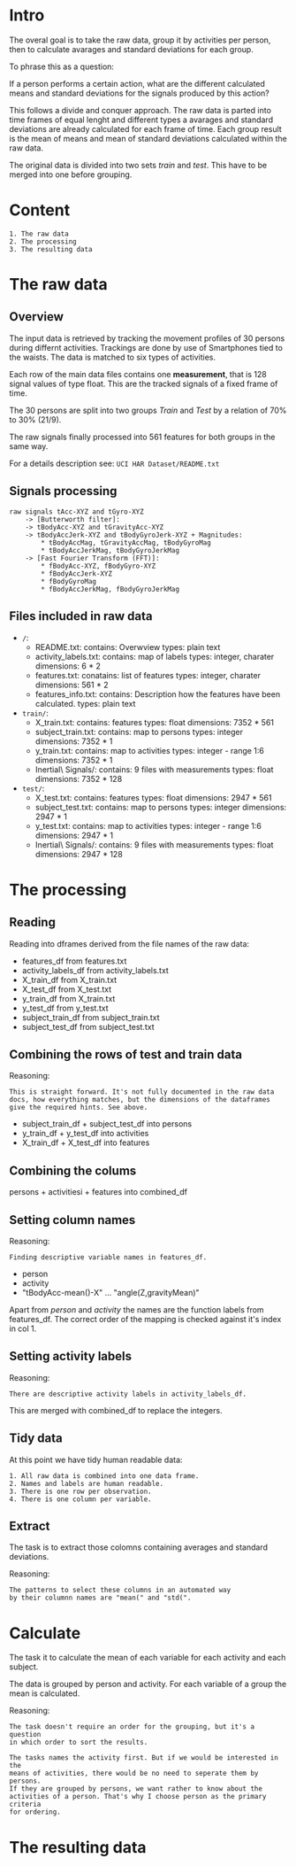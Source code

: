 # Intro

The overal goal is to take the raw data, group it by activities per
person, then to calculate avarages and standard deviations for each group.

To phrase this as a question:

If a person performs a certain action, what are the different calculated
means and standard deviations for the signals produced by this action?

This follows a divide and conquer approach. The raw data is parted into time
frames of equal lenght and different types a avarages and standard deviations
are already calculated for each frame of time. Each group result is the
mean of means and mean of standard deviations calculated within the raw data.

The original data is divided into two sets *train* and *test*. This have to
be merged into one before grouping.

# Content

    1. The raw data
    2. The processing
    3. The resulting data

# The raw data

## Overview

The input data is retrieved by tracking the movement profiles of
30 persons during differnt activities. Trackings are done by
use of Smartphones tied to the waists. The data is matched to
six types of activities.

Each row of the main data files contains one **measurement**, that is 128
signal values of type float. This are the tracked signals of a fixed frame of
time.

The 30 persons are split into two groups *Train* and *Test*
by a relation of 70% to 30% (21/9).

The raw signals finally processed into 561 features for both
groups in the same way.

For a details description see: `UCI HAR Dataset/README.txt`

## Signals processing

```
raw signals tAcc-XYZ and tGyro-XYZ
    -> [Butterworth filter]:
    -> tBodyAcc-XYZ and tGravityAcc-XYZ
    -> tBodyAccJerk-XYZ and tBodyGyroJerk-XYZ + Magnitudes:
        * tBodyAccMag, tGravityAccMag, tBodyGyroMag
        * tBodyAccJerkMag, tBodyGyroJerkMag
    -> [Fast Fourier Transform (FFT)]:
        * fBodyAcc-XYZ, fBodyGyro-XYZ
        * fBodyAccJerk-XYZ
        * fBodyGyroMag
        * fBodyAccJerkMag, fBodyGyroJerkMag
```

## Files included in raw data

* `/`:
    * README.txt:
        contains: Overwview
        types: plain text
    * activity_labels.txt:
        contains: map of labels
        types: integer, charater
        dimensions: 6 * 2
    * features.txt:
        conatains: list of features
        types: integer, charater
        dimensions: 561 * 2
    * features_info.txt:
        contains: Description how the features have been calculated.
        types: plain text
* `train/`:
    * X_train.txt:
        contains: features
        types: float
        dimensions: 7352 * 561
    * subject_train.txt:
        contains: map to persons
        types: integer
        dimensions: 7352 * 1
    * y_train.txt:
        contains: map to activities
        types: integer - range 1:6
        dimensions: 7352 * 1
    * Inertial\ Signals/:
        contains: 9 files with measurements
        types: float
        dimensions: 7352 * 128
* `test/`:
    * X_test.txt:
        contains: features
        types: float
        dimensions: 2947 * 561
    * subject_test.txt:
        contains: map to persons
        types: integer
        dimensions: 2947 * 1
    * y_test.txt:
        contains: map to activities
        types: integer - range 1:6
        dimensions: 2947 * 1
    * Inertial\ Signals/:
        contains: 9 files with measurements
        types: float
        dimensions: 2947 * 128

# The processing

## Reading

Reading into dframes derived from the file names of the raw data:

* features_df from features.txt
* activity_labels_df from activity_labels.txt
* X_train_df from X_train.txt
* X_test_df from X_test.txt
* y_train_df from X_train.txt
* y_test_df from y_test.txt
* subject_train_df from subject_train.txt
* subject_test_df from subject_test.txt

## Combining the rows of test and train data

Reasoning:

    This is straight forward. It's not fully documented in the raw data
    docs, how everything matches, but the dimensions of the dataframes
    give the required hints. See above.

* subject_train_df + subject_test_df into persons
* y_train_df + y_test_df into activities
* X_train_df + X_test_df into features

## Combining the colums

persons + activitiesi + features into combined_df

## Setting column names

Reasoning:

    Finding descriptive variable names in features_df.

* person
* activity
* "tBodyAcc-mean()-X" ...  "angle(Z,gravityMean)"

Apart from *person* and *activity* the names are the function labels
from features_df. The correct order of the mapping is checked against
it's index in col 1.

## Setting activity labels

Reasoning:

    There are descriptive activity labels in activity_labels_df.

This are merged with combined_df to replace the integers.

## Tidy data

At this point we have tidy human readable data:

    1. All raw data is combined into one data frame.
    2. Names and labels are human readable.
    3. There is one row per observation.
    4. There is one column per variable.

## Extract

The task is to extract those colomns containing averages and standard
deviations.

Reasoning:

    The patterns to select these columns in an automated way
    by their columnn names are "mean(" and "std(".

# Calculate

The task it to calculate the mean of each variable for each activity and
each subject.

The data is grouped by person and activity. For each variable of a group
the mean is calculated.

Reasoning:

    The task doesn't require an order for the grouping, but it's a question
    in which order to sort the results.

    The tasks names the activity first. But if we would be interested in the
    means of activities, there would be no need to seperate them by persons.
    If they are grouped by persons, we want rather to know about the
    activities of a person. That's why I choose person as the primary criteria
    for ordering.

# The resulting data

